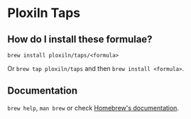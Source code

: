 # Ploxiln Taps

## How do I install these formulae?

`brew install ploxiln/taps/<formula>`

Or `brew tap ploxiln/taps` and then `brew install <formula>`.

## Documentation

`brew help`, `man brew` or check [Homebrew's documentation](https://docs.brew.sh).
